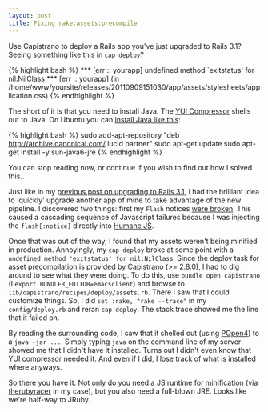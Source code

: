 ```yaml
---
layout: post
title: Fixing rake:assets:precompile
---
```


Use Capistrano to deploy a Rails app you've just upgraded to Rails
3.1? Seeing something like this in `cap deploy`?

{% highlight bash %}
*** [err :: yourapp] undefined method `exitstatus' for nil:NilClass
*** [err :: yourapp] (in /home/www/yoursite/releases/20110909151030/app/assets/stylesheets/application.css)
{% endhighlight %}

The short of it is that you need to install Java. The [YUI
Compressor](http://developer.yahoo.com/yui/compressor)
shells out to Java. On Ubuntu you can [install Java like
this](https://help.ubuntu.com/community/Java):

{% highlight bash %}
sudo add-apt-repository "deb http://archive.canonical.com/ lucid partner"
sudo apt-get update
sudo apt-get install -y sun-java6-jre
{% endhighlight %}

You can stop reading now, or continue if you wish to find out how I
solved this..

Just like in my [previous post on upgrading to Rails
3.1](/2011/09/02/rails-3.1-assets.html), I had the brilliant idea to
'quickly' upgrade another app of mine to take advantage of the new
pipeline. I discovered two things: first my `Flash` notices [were
broken](http://stackoverflow.com/questions/6170063/flash-deletenotice-not-working-in-rails-3-1-rc). This
caused a cascading sequence of Javascript failures because I was
injecting the `flash[:notice]` directly into [Humane
JS](https://github.com/wavded/humane-js).

Once that was out of the way, I found that my assets weren't being
minified in production. Annoyingly, my `cap deploy` broke at some
point with a `undefined method 'exitstatus' for nil:NilClass`. Since
the deploy task for asset precompilation is provided by Capistrano (>=
2.8.0), I had to dig around to see what they were doing. To do this,
use `bundle open capistrano` (I `export BUNDLER_EDITOR=emacsclient`)
and browse to `lib/capistrano/recipes/deploy/assets.rb`. There I saw
that I could customize things. So, I did `set :rake, "rake --trace"`
in my `config/deploy.rb` and reran `cap deploy`. The stack trace
showed me the line that it failed on.

By reading the surrounding code, I saw that it shelled out (using
[POpen4](http://popen4.rubyforge.org/)) to a `java -jar ...`. Simply
typing `java` on the command line of my server showed me that I didn't
have it installed. Turns out I didn't even know that YUI compressor
needed it. And even if I did, I lose track of what is installed where
anyways.

So there you have it. Not only do you need a JS runtime for
minification (via
[therubyracer](https://github.com/cowboyd/therubyracer) in my case),
but you also need a full-blown JRE. Looks like we're half-way to
JRuby.
